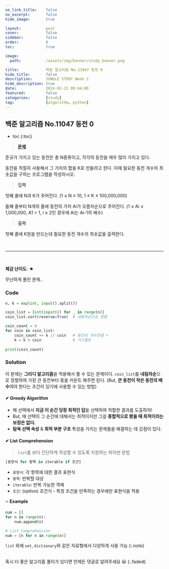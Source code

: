 ```yaml
---
no_link_title:    false 
no_excerpt:       false 
hide_image:       true

layout:           post
cover:            false
sidebar:          false
order:            0      
toc:              true

image:
  path:           /assets/img/banner/study_banner.png

title:            백준 알고리즘 No.11047 동전 0
hide_title:       false
description:      JUNGLE STUDY Week 2
hide_description: true
date:             2024-02-21 00:44:00
featured:         false
categories:       [study]
tag:              [algorithm, python]
---
```


## 백준 알고리즘 No.11047 동전 0

* toc
{:toc}

> [**문제**](https://www.acmicpc.net/problem/11047)

준규가 가지고 있는 동전은 총 N종류이고, 각각의 동전을 매우 많이 가지고 있다.

동전을 적절히 사용해서 그 가치의 합을 K로 만들려고 한다. 이때 필요한 동전 개수의 최솟값을 구하는 프로그램을 작성하시오.

> **입력**

첫째 줄에 N과 K가 주어진다. (1 ≤ N ≤ 10, 1 ≤ K ≤ 100,000,000)

둘째 줄부터 N개의 줄에 동전의 가치 Ai가 오름차순으로 주어진다. (1 ≤ Ai ≤ 1,000,000, A1 = 1, i ≥ 2인 경우에 Ai는 Ai-1의 배수)

> **출력** 

첫째 줄에 K원을 만드는데 필요한 동전 개수의 최솟값을 출력한다.

<br>

---

<br>

**체감 난이도**: ★

무난하게 풀린 문제..

### Code
```python
n, k = map(int, input().split())

coin_list = [int(input()) for _ in range(n)]
coin_list.sort(reverse=True)  # 내림차순으로 정렬

coin_count = 0
for coin in coin_list:
    coin_count += k // coin   # 동전의 개수만큼 +
    k = k % coin              # 거스름돈
    
print(coin_count)
```

### Solution

이 문제는 **그리디 알고리즘**을 적용해서 풀 수 있는 문제이다. 
`coin_list`를 **내림차순**으로 정렬하여 가장 큰 동전부터 몫을 카운트 해주면 된다.
(But, **큰 동전이 작은 동전의 배수**여야 한다는 조건이 있기에 사용할 수 있는 방법)

#### ✔ Greedy Algorithm

- 매 선택에서 **지금 이 순간 당장 최적인 답**을 선택하여 적합한 결과를 도출하자!
- But, 매 선택이 그 순간에 대해서는 최적이지만 그걸 **종합적으로 봤을 때 최적이라는 보장은 없다.**
- **탐욕 선택 속성** & **최적 부분 구조** 특성을 가지는 문제들을 해결하는 데 강점이 있다.

#### ✔ List Comprehension

> `list`를 보다 간단하게 작성할 수 있도록 지원하는 파이썬 문법

```python
[표현식 for 항목 in iterable if 조건]
```
- `표현식`: 각 항목에 대한 결과 표현식
- `항목`: 반복할 대상
- `iterable`: 반복 가능한 객체
- `조건`: (option) 조건식 - 특정 조건을 만족하는 경우에만 표현식을 적용

⭐️ **Example**
```python
num = []
for n in range(n):
    num.append(n) 
```
```python
# List Comprehension
num = [n for n in range(n)]
```

`list` 외에 `set`, `dictionary`와 같은 자료형에서 다양하게 사용 가능
{:.note}

<br>
혹시 더 좋은 알고리즘 풀이가 있다면 언제든 댓글로 알려주세요 😃
{:.faded}